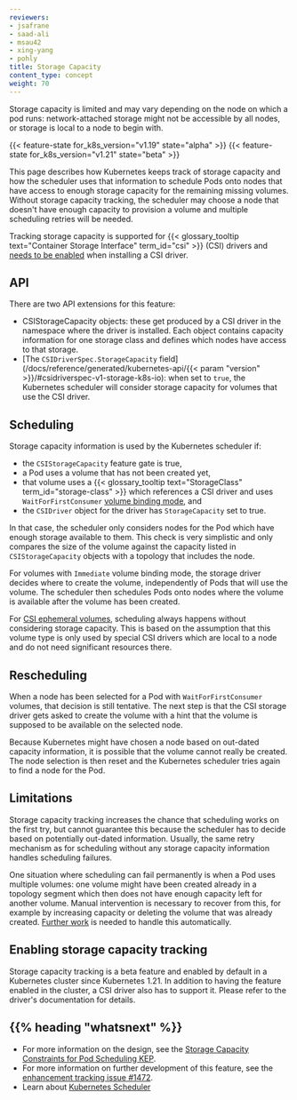 ```yaml
---
reviewers:
- jsafrane
- saad-ali
- msau42
- xing-yang
- pohly
title: Storage Capacity
content_type: concept
weight: 70
---
```


<!-- overview -->

Storage capacity is limited and may vary depending on the node on
which a pod runs: network-attached storage might not be accessible by
all nodes, or storage is local to a node to begin with.

{{< feature-state for_k8s_version="v1.19" state="alpha" >}}
{{< feature-state for_k8s_version="v1.21" state="beta" >}}

This page describes how Kubernetes keeps track of storage capacity and
how the scheduler uses that information to schedule Pods onto nodes
that have access to enough storage capacity for the remaining missing
volumes. Without storage capacity tracking, the scheduler may choose a
node that doesn't have enough capacity to provision a volume and
multiple scheduling retries will be needed.

Tracking storage capacity is supported for {{< glossary_tooltip
text="Container Storage Interface" term_id="csi" >}} (CSI) drivers and
[needs to be enabled](#enabling-storage-capacity-tracking) when installing a CSI driver.

<!-- body -->

## API

There are two API extensions for this feature:
- CSIStorageCapacity objects:
  these get produced by a CSI driver in the namespace
  where the driver is installed. Each object contains capacity
  information for one storage class and defines which nodes have
  access to that storage.
- [The `CSIDriverSpec.StorageCapacity` field](/docs/reference/generated/kubernetes-api/{{< param "version" >}}/#csidriverspec-v1-storage-k8s-io):
  when set to `true`, the Kubernetes scheduler will consider storage
  capacity for volumes that use the CSI driver.

## Scheduling

Storage capacity information is used by the Kubernetes scheduler if:
- the `CSIStorageCapacity` feature gate is true,
- a Pod uses a volume that has not been created yet,
- that volume uses a {{< glossary_tooltip text="StorageClass" term_id="storage-class" >}} which references a CSI driver and
  uses `WaitForFirstConsumer` [volume binding
  mode](/docs/concepts/storage/storage-classes/#volume-binding-mode),
  and
- the `CSIDriver` object for the driver has `StorageCapacity` set to
  true.

In that case, the scheduler only considers nodes for the Pod which
have enough storage available to them. This check is very
simplistic and only compares the size of the volume against the
capacity listed in `CSIStorageCapacity` objects with a topology that
includes the node.

For volumes with `Immediate` volume binding mode, the storage driver
decides where to create the volume, independently of Pods that will
use the volume. The scheduler then schedules Pods onto nodes where the
volume is available after the volume has been created.

For [CSI ephemeral volumes](/docs/concepts/storage/volumes/#csi),
scheduling always happens without considering storage capacity. This
is based on the assumption that this volume type is only used by
special CSI drivers which are local to a node and do not need
significant resources there.

## Rescheduling

When a node has been selected for a Pod with `WaitForFirstConsumer`
volumes, that decision is still tentative. The next step is that the
CSI storage driver gets asked to create the volume with a hint that the
volume is supposed to be available on the selected node.

Because Kubernetes might have chosen a node based on out-dated
capacity information, it is possible that the volume cannot really be
created. The node selection is then reset and the Kubernetes scheduler
tries again to find a node for the Pod.

## Limitations

Storage capacity tracking increases the chance that scheduling works
on the first try, but cannot guarantee this because the scheduler has
to decide based on potentially out-dated information. Usually, the
same retry mechanism as for scheduling without any storage capacity
information handles scheduling failures.

One situation where scheduling can fail permanently is when a Pod uses
multiple volumes: one volume might have been created already in a
topology segment which then does not have enough capacity left for
another volume. Manual intervention is necessary to recover from this,
for example by increasing capacity or deleting the volume that was
already created. [Further
work](https://github.com/kubernetes/enhancements/pull/1703) is needed
to handle this automatically.

## Enabling storage capacity tracking

Storage capacity tracking is a beta feature and enabled by default in
a Kubernetes cluster since Kubernetes 1.21. In addition to having the
feature enabled in the cluster, a CSI driver also has to support
it. Please refer to the driver's documentation for details.

## {{% heading "whatsnext" %}}

 - For more information on the design, see the
[Storage Capacity Constraints for Pod Scheduling KEP](https://github.com/kubernetes/enhancements/blob/master/keps/sig-storage/1472-storage-capacity-tracking/README.md).
- For more information on further development of this feature, see the [enhancement tracking issue #1472](https://github.com/kubernetes/enhancements/issues/1472).
- Learn about [Kubernetes Scheduler](/docs/concepts/scheduling-eviction/kube-scheduler/)
